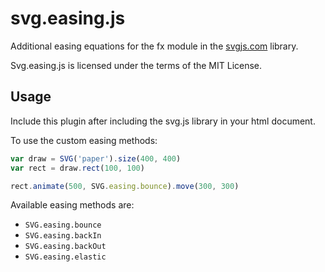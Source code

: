 # svg.easing.js

Additional easing equations for the fx module in the [svgjs.com](http://svgjs.com) library.

Svg.easing.js is licensed under the terms of the MIT License.

## Usage
Include this plugin after including the svg.js library in your html document.

To use the custom easing methods:

```javascript
var draw = SVG('paper').size(400, 400)
var rect = draw.rect(100, 100)

rect.animate(500, SVG.easing.bounce).move(300, 300)
```

Available easing methods are:
- `SVG.easing.bounce`
- `SVG.easing.backIn`
- `SVG.easing.backOut`
- `SVG.easing.elastic`
